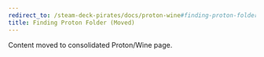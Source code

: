```yaml
---
redirect_to: /steam-deck-pirates/docs/proton-wine#finding-proton-folder
title: Finding Proton Folder (Moved)
---
```

Content moved to consolidated Proton/Wine page.
